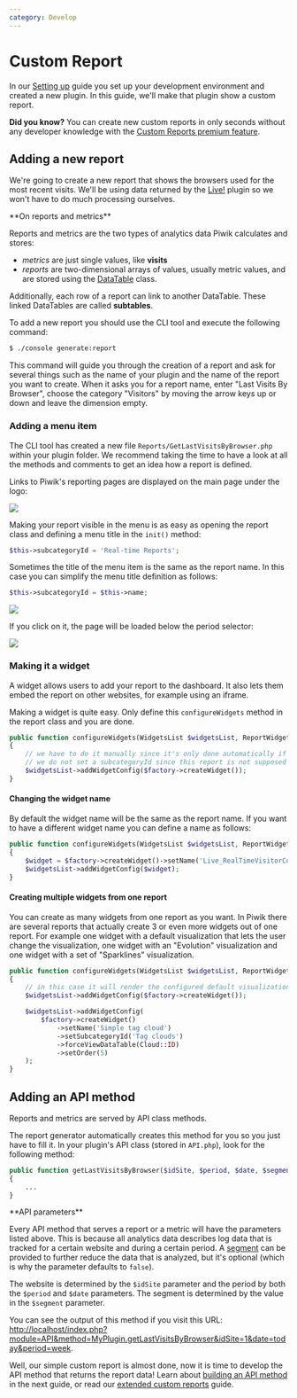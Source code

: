 ```yaml
---
category: Develop
---
```

# Custom Report

In our [Setting up](/guides/getting-started-part-1) guide you set up your development environment and created a new plugin. In this guide, we'll make that plugin show a custom report.

**Did you know?** You can create new custom reports in only seconds without any developer knowledge with the [Custom Reports premium feature](https://plugins.piwik.org/CustomReports).

## Adding a new report

We're going to create a new report that shows the browsers used for the most recent visits. We'll be using data returned by the [Live!](https://piwik.org/docs/real-time/#the-real-time-live-widget) plugin so we won't have to do much processing ourselves.

<div markdown="1" class="alert alert-warning">
**On reports and metrics**

Reports and metrics are the two types of analytics data Piwik calculates and stores:

- *metrics* are just single values, like **visits**
- *reports* are two-dimensional arrays of values, usually metric values, and are stored using the [DataTable](/api-reference/Piwik/DataTable) class.

Additionally, each row of a report can link to another DataTable. These linked DataTables are called **subtables**.
</div>

To add a new report you should use the CLI tool and execute the following command:

```bash
$ ./console generate:report
```

This command will guide you through the creation of a report and ask for several things such as the name of your plugin and the name of the report you want to create. When it asks you for a report name, enter "Last Visits By Browser", choose the category "Visitors" by moving the arrow keys up or down and leave the dimension empty.

### Adding a menu item

The CLI tool has created a new file `Reports/GetLastVisitsByBrowser.php` within your plugin folder. We recommend taking the time to have a look at all the methods and comments to get an idea how a report is defined.

Links to Piwik's reporting pages are displayed on the main page under the logo:

<img src="/img/reporting_menu.png"/>

Making your report visible in the menu is as easy as opening the report class and defining a menu title in the `init()` method:

```php
$this->subcategoryId = 'Real-time Reports';
```

Sometimes the title of the menu item is the same as the report name. In this case you can simplify the menu title definition as follows:

```php
$this->subcategoryId = $this->name;
```

<img src="/img/myplugin_visitors_menu_item.png"/>

If you click on it, the page will be loaded below the period selector:

<img src="/img/myplugin_index_embed.png"/>

### Making it a widget

A widget allows users to add your report to the dashboard. It also lets them embed the report on other websites, for example using an iframe.

Making a widget is quite easy. Only define this `configureWidgets` method in the report class and you are done.

```php
public function configureWidgets(WidgetsList $widgetsList, ReportWidgetFactory $factory)
{
    // we have to do it manually since it's only done automatically if a subcategoryId is specified,
    // we do not set a subcategoryId since this report is not supposed to be shown in the UI
    $widgetsList->addWidgetConfig($factory->createWidget());
}
```

#### Changing the widget name

By default the widget name will be the same as the report name. If you want to have a different widget name you can define
a name as follows:


```php
public function configureWidgets(WidgetsList $widgetsList, ReportWidgetFactory $factory)
{
    $widget = $factory->createWidget()->setName('Live_RealTimeVisitorCount');
    $widgetsList->addWidgetConfig($widget);
}
```

#### Creating multiple widgets from one report

You can create as many widgets from one report as you want. In Piwik there are several reports that actually create 3 or
even more widgets out of one report. For example one widget with a default visualization that lets the user change the
visualization, one widget with an "Evolution" visualization and one widget with a set of "Sparklines" visualization.

```php
public function configureWidgets(WidgetsList $widgetsList, ReportWidgetFactory $factory)
{
    // in this case it will render the configured default visualization
    $widgetsList->addWidgetConfig($factory->createWidget());

    $widgetsList->addWidgetConfig(
        $factory->createWidget()
            ->setName('Simple tag cloud')
            ->setSubcategoryId('Tag clouds')
            ->forceViewDataTable(Cloud::ID)
            ->setOrder(5)
    );
}
```

## Adding an API method

Reports and metrics are served by API class methods.

The report generator automatically creates this method for you so you just have to fill it. In your plugin's API class (stored in `API.php`), look for the following method:

```php
public function getLastVisitsByBrowser($idSite, $period, $date, $segment = false)
{
    ...
}
```

<div markdown="1" class="alert alert-warning">
**API parameters**

Every API method that serves a report or a metric will have the parameters listed above. This is because all analytics data describes log data that is tracked for a certain website and during a certain period. A [segment](https://piwik.org/docs/segmentation/) can be provided to further reduce the data that is analyzed, but it's optional (which is why the parameter defaults to `false`).

The website is determined by the `$idSite` parameter and the period by both the `$period` and `$date` parameters. The segment is determined by the value in the `$segment` parameter.
</div>

You can see the output of this method if you visit this URL: [http://localhost/index.php?module=API&method=MyPlugin.getLastVisitsByBrowser&idSite=1&date=today&period=week](http://localhost/index.php?module=API&method=MyPlugin.getLastVisitsByBrowser&idSite=1&date=today&period=week).

Well, our simple custom report is almost done, now it is time to develop the API method that returns the report data! Learn about [building an API method](/guides/expose-api-methods) in the next guide, or read our [extended custom reports](/guides/custom-reports-extended) guide.
